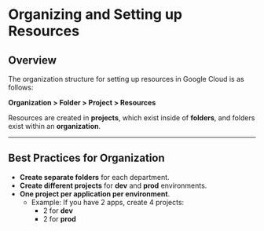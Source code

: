# Organizing and Setting up Resources

## Overview

The organization structure for setting up resources in Google Cloud is as follows:

**Organization > Folder > Project > Resources**

Resources are created in **projects**, which exist inside of **folders**, and folders exist within an **organization**.

---

## Best Practices for Organization

- **Create separate folders** for each department.  
- **Create different projects** for **dev** and **prod** environments.  
- **One project per application per environment**.  
  - Example: If you have 2 apps, create 4 projects:  
    - 2 for **dev**  
    - 2 for **prod**
